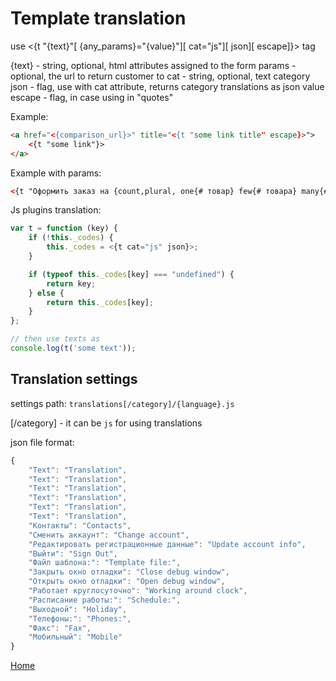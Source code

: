 
# Template translation

use <{t "{text}"[ {any_params}="{value}"][ cat="js"][ json][ escape]}> tag

{text} - string, optional, html attributes assigned to the form
params - optional, the url to return customer to
cat - string, optional, text category
json - flag, use with cat attribute, returns category translations as json value
escape - flag, in case using in "quotes"

Example:

```html
<a href="<{comparison_url}>" title="<{t "some link title" escape}>">
    <{t "some link"}>
</a>
```

Example with params:

```html
<{t "Оформить заказ на {count,plural, one{# товар} few{# товара} many{# товаров} other{# товаров}} общей стоимостью {sum}" count=$articles_count sum=$order_sum}>
```

Js plugins translation:

```js
var t = function (key) {
    if (!this._codes) {
        this._codes = <{t cat="js" json}>;
    }

    if (typeof this._codes[key] === "undefined") {
        return key;
    } else {
        return this._codes[key];
    }
};

// then use texts as
console.log(t('some text'));
```


## Translation settings

settings path:
`translations[/category]/{language}.js`

[/category] - it can be `js` for using translations 

json file format:
```js
{
    "Text": "Translation",
    "Text": "Translation",
    "Text": "Translation",
    "Text": "Translation",
    "Text": "Translation",
    "Text": "Translation",
    "Контакты": "Contacts",
    "Сменить аккаунт": "Change account",
    "Редактировать регистрационные данные": "Update account info",
    "Выйти": "Sign Out",
    "Файл шаблона:": "Template file:",
    "Закрыть окно отладки": "Close debug window",
    "Открыть окно отладки": "Open debug window",
    "Работает круглосуточно": "Working around clock",
    "Расписание работы:": "Schedule:",
    "Выходной": "Holiday",
    "Телефоны:": "Phones:",
    "Факс": "Fax",
    "Мобильный": "Mobile"
}
```


[Home](../index.md)
